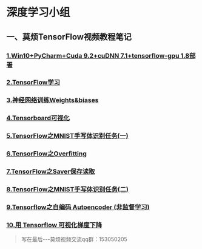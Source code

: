 
# 深度学习小组

## 一、莫烦TensorFlow视频教程笔记

### [1.Win10+PyCharm+Cuda 9.2+cuDNN 7.1+tensorflow-gpu 1.8部署](https://github.com/Light-City/deepLearning_Notes/blob/master/mofan_notes/tensorflow.md) 
### [2.TensorFlow学习](https://github.com/Light-City/deepLearning_Notes/blob/master/mofan_notes/tensorflow_sess.md) 
### [3.神经网络训练Weights&biases](https://github.com/Light-City/deepLearning_Notes/blob/master/mofan_notes/tensorflow_logi.md) 
### [4.Tensorboard可视化](https://github.com/Light-City/deepLearning_Notes/blob/master/mofan_notes/tensorboard.md)  
### [5.TensorFlow之MNIST手写体识别任务(一)](https://github.com/Light-City/deepLearning_Notes/blob/master/mofan_notes/ten_mnist.md) 
### [6.TensorFlow之Overfitting](https://github.com/Light-City/deepLearning_Notes/blob/master/mofan_notes/tensorflow_overfitting.md)
### [7.TensorFlow之Saver保存读取](https://github.com/Light-City/deepLearning_Notes/blob/master/mofan_notes/tensorflow_saver.md)
### [8.TensorFlow之MNIST手写体识别任务(二)](https://github.com/Light-City/deepLearning_Notes/blob/master/mofan_notes/tensorflow_mnist_optimizer.md)
### [9.Tensorflow之自编码 Autoencoder (非监督学习)](https://github.com/Light-City/deepLearning_Notes/blob/master/mofan_notes/tensorflow_autoencoder.md) 
### [10.用 Tensorflow 可视化梯度下降](https://github.com/Light-City/deepLearning_Notes/blob/master/mofan_notes/tensorflow_GradientDescent.md) 





>写在最后---莫烦视频交流qq群：153050205